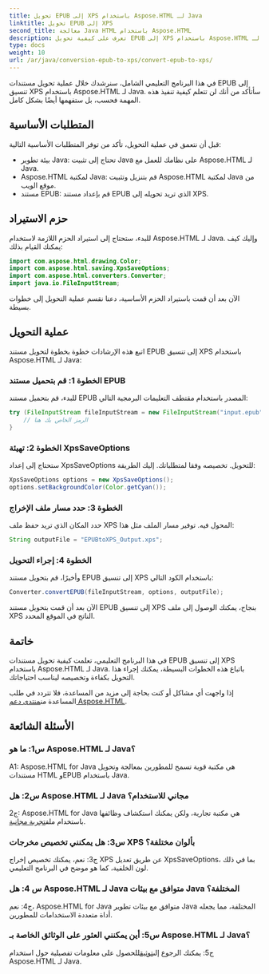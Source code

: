```yaml
---
title: تحويل EPUB إلى XPS باستخدام Aspose.HTML لـ Java
linktitle: تحويل EPUB إلى XPS
second_title: معالجة Java HTML باستخدام Aspose.HTML
description: تعرف على كيفية تحويل EPUB إلى XPS باستخدام Aspose.HTML لـ Java. دليل خطوة بخطوة مع أمثلة التعليمات البرمجية. اكتشف إمكانيات Aspose.HTML.
type: docs
weight: 10
url: /ar/java/conversion-epub-to-xps/convert-epub-to-xps/
---
```

في هذا البرنامج التعليمي الشامل، سنرشدك خلال عملية تحويل مستندات EPUB إلى تنسيق XPS باستخدام Aspose.HTML لـ Java. سأتأكد من أنك لن تتعلم كيفية تنفيذ هذه المهمة فحسب، بل ستفهمها أيضًا بشكل كامل. 

## المتطلبات الأساسية

قبل أن نتعمق في عملية التحويل، تأكد من توفر المتطلبات الأساسية التالية:

- بيئة تطوير Java: تحتاج إلى تثبيت Java على نظامك للعمل مع Aspose.HTML لـ Java.
- Aspose.HTML لمكتبة Java: قم بتنزيل وتثبيت Aspose.HTML لمكتبة Java من موقع الويب.
- مستند EPUB: قم بإعداد مستند EPUB الذي تريد تحويله إلى XPS.

## حزم الاستيراد

للبدء، ستحتاج إلى استيراد الحزم اللازمة لاستخدام Aspose.HTML لـ Java. وإليك كيف يمكنك القيام بذلك:

```java
import com.aspose.html.drawing.Color;
import com.aspose.html.saving.XpsSaveOptions;
import com.aspose.html.converters.Converter;
import java.io.FileInputStream;
```

الآن بعد أن قمت باستيراد الحزم الأساسية، دعنا نقسم عملية التحويل إلى خطوات بسيطة.

## عملية التحويل

اتبع هذه الإرشادات خطوة بخطوة لتحويل مستند EPUB إلى تنسيق XPS باستخدام Aspose.HTML لـ Java:

### الخطوة 1: قم بتحميل مستند EPUB

للبدء، قم بتحميل مستند EPUB المصدر باستخدام مقتطف التعليمات البرمجية التالي:

```java
try (FileInputStream fileInputStream = new FileInputStream("input.epub")) {
    // الرمز الخاص بك هنا
}
```

### الخطوة 2: تهيئة XpsSaveOptions

ستحتاج إلى إعداد XpsSaveOptions للتحويل. تخصيصه وفقا لمتطلباتك. إليك الطريقة:

```java
XpsSaveOptions options = new XpsSaveOptions();
options.setBackgroundColor(Color.getCyan());
```

### الخطوة 3: حدد مسار ملف الإخراج

حدد المكان الذي تريد حفظ ملف XPS المحول فيه. توفير مسار الملف مثل هذا:

```java
String outputFile = "EPUBtoXPS_Output.xps";
```

### الخطوة 4: إجراء التحويل

وأخيرًا، قم بتحويل مستند EPUB إلى تنسيق XPS باستخدام الكود التالي:

```java
Converter.convertEPUB(fileInputStream, options, outputFile);
```

الآن بعد أن قمت بتحويل مستند EPUB إلى تنسيق XPS بنجاح، يمكنك الوصول إلى ملف XPS الناتج في الموقع المحدد.

## خاتمة

في هذا البرنامج التعليمي، تعلمت كيفية تحويل مستندات EPUB إلى تنسيق XPS باستخدام Aspose.HTML لـ Java. باتباع هذه الخطوات البسيطة، يمكنك إجراء هذا التحويل بكفاءة وتخصيصه ليناسب احتياجاتك.

 إذا واجهت أي مشاكل أو كنت بحاجة إلى مزيد من المساعدة، فلا تتردد في طلب المساعدة من[منتدى دعم Aspose.HTML](https://forum.aspose.com/).

## الأسئلة الشائعة

### س1: ما هو Aspose.HTML لـ Java؟

A1: Aspose.HTML for Java هي مكتبة قوية تسمح للمطورين بمعالجة وتحويل مستندات HTML وEPUB باستخدام Java.

### س2: هل Aspose.HTML لـ Java مجاني للاستخدام؟

 ج2: Aspose.HTML for Java هي مكتبة تجارية، ولكن يمكنك استكشاف وظائفها باستخدام ملف[تجربة مجانية](https://releases.aspose.com/).

### س3: هل يمكنني تخصيص مخرجات XPS بألوان مختلفة؟

ج3: نعم، يمكنك تخصيص إخراج XPS عن طريق تعديل XpsSaveOptions، بما في ذلك لون الخلفية، كما هو موضح في البرنامج التعليمي.

### س 4: هل Aspose.HTML لـ Java متوافق مع بيئات Java المختلفة؟

ج4: نعم، Aspose.HTML for Java متوافق مع بيئات تطوير Java المختلفة، مما يجعله أداة متعددة الاستخدامات للمطورين.

### س5: أين يمكنني العثور على الوثائق الخاصة بـ Aspose.HTML لـ Java؟

 ج5: يمكنك الرجوع إلى[توثيق](https://reference.aspose.com/html/java/)للحصول على معلومات تفصيلية حول استخدام Aspose.HTML لـ Java.